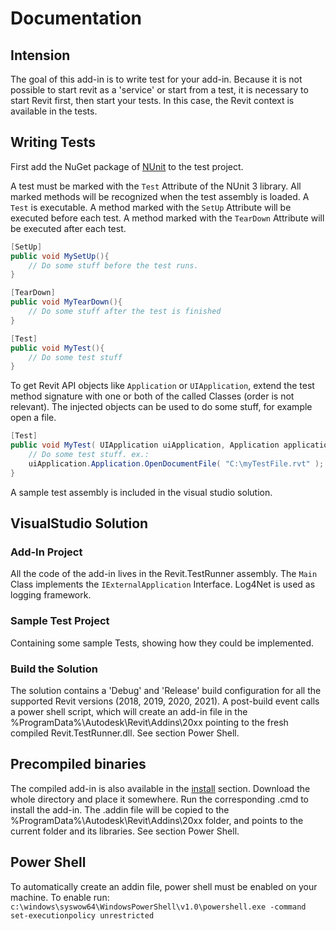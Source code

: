 # Documentation
## Intension
The goal of this add-in is to write test for your add-in. Because it is not possible to start revit as a 'service' or start from a test, it is necessary to start Revit first, then start your tests. In this case, the Revit context is available in the tests.

## Writing Tests
First add the NuGet package of [NUnit](https://www.nuget.org/packages/NUnit/) to the test project.

A test must be marked with the ```Test``` Attribute of the NUnit 3 library. All marked methods will be recognized when the test assembly is loaded. A ```Test``` is executable. 
A method marked with the ```SetUp``` Attribute will be executed before each test.
A method marked with the ```TearDown``` Attribute will be executed after each test.

```C#
[SetUp]
public void MySetUp(){
    // Do some stuff before the test runs.
}

[TearDown]
public void MyTearDown(){
    // Do some stuff after the test is finished
}

[Test]
public void MyTest(){
    // Do some test stuff
}
```


To get Revit API objects like ```Application``` or ```UIApplication```, extend the test method signature with one or both of the called Classes (order is not relevant). The injected objects can be used to do some stuff, for example open a file.

```C#
[Test]
public void MyTest( UIApplication uiApplication, Application application ){
    // Do some test stuff. ex.:
    uiApplication.Application.OpenDocumentFile( "C:\myTestFile.rvt" );
}
```

A sample test assembly is included in the visual studio solution.


## VisualStudio Solution
### Add-In Project
All the code of the add-in lives in the Revit.TestRunner assembly. The ```Main``` Class implements the ```IExternalApplication``` Interface. Log4Net is used as logging framework. 

### Sample Test Project
Containing some sample Tests, showing how they could be implemented.

### Build the Solution
The solution contains a 'Debug' and 'Release' build configuration for all the supported Revit versions (2018, 2019, 2020, 2021). A post-build event calls a power shell script, which will create an add-in file in the %ProgramData%\Autodesk\Revit\Addins\20xx pointing to the fresh compiled Revit.TestRunner.dll. See section Power Shell.


## Precompiled binaries
The compiled add-in is also available in the [install](../install) section. Download the whole directory and place it somewhere. Run the corresponding .cmd to install the add-in. The .addin file will be copied to the %ProgramData%\Autodesk\Revit\Addins\20xx folder, and points to the current folder and its libraries. See section Power Shell.


## Power Shell
To automatically create an addin file, power shell must be enabled on your machine. To enable run: ```c:\windows\syswow64\WindowsPowerShell\v1.0\powershell.exe -command set-executionpolicy unrestricted```